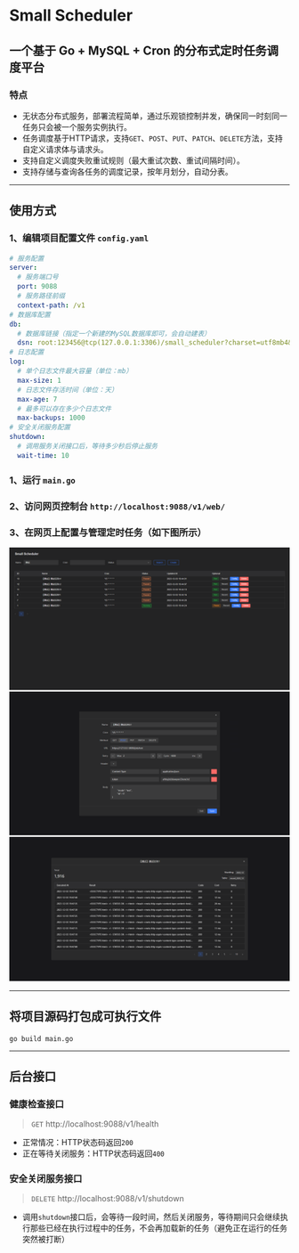 # Small Scheduler

## 一个基于 Go + MySQL + Cron 的分布式定时任务调度平台

### 特点
* 无状态分布式服务，部署流程简单，通过乐观锁控制并发，确保同一时刻同一任务只会被一个服务实例执行。
* 任务调度基于HTTP请求，支持`GET`、`POST`、`PUT`、`PATCH`、`DELETE`方法，支持自定义请求体与请求头。
* 支持自定义调度失败重试规则（最大重试次数、重试间隔时间）。
* 支持存储与查询各任务的调度记录，按年月划分，自动分表。

***

## 使用方式
### 1、编辑项目配置文件 `config.yaml`
```yaml
# 服务配置
server:
  # 服务端口号
  port: 9088
  # 服务路径前缀
  context-path: /v1
# 数据库配置
db:
  # 数据库链接（指定一个新建的MySQL数据库即可，会自动建表）
  dsn: root:123456@tcp(127.0.0.1:3306)/small_scheduler?charset=utf8mb4&parseTime=True&loc=Local
# 日志配置
log:
  # 单个日志文件最大容量（单位：mb）
  max-size: 1
  # 日志文件存活时间（单位：天）
  max-age: 7
  # 最多可以存在多少个日志文件
  max-backups: 1000
# 安全关闭服务配置
shutdown:
  # 调用服务关闭接口后，等待多少秒后停止服务
  wait-time: 10
```
### 1、运行 `main.go`
### 2、访问网页控制台 `http://localhost:9088/v1/web/`
### 3、在网页上配置与管理定时任务（如下图所示）

![index](./png/index.png)
![task](./png/task.png)
![record](./png/record.png)

***

## 将项目源码打包成可执行文件
```
go build main.go
```

***

## 后台接口

### 健康检查接口

> `GET` http://localhost:9088/v1/health

* 正常情况：HTTP状态码返回`200`
* 正在等待关闭服务：HTTP状态码返回`400`
 
### 安全关闭服务接口

> `DELETE` http://localhost:9088/v1/shutdown

* 调用`shutdown`接口后，会等待一段时间，然后关闭服务，等待期间只会继续执行那些已经在执行过程中的任务，不会再加载新的任务（避免正在运行的任务突然被打断）